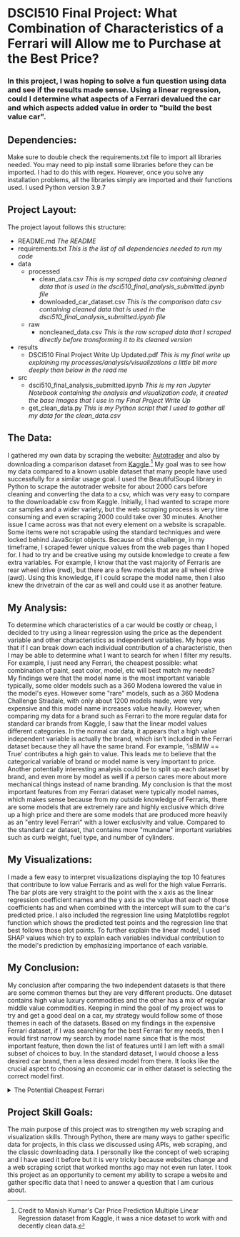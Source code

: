 # DSCI510 Final Project:  What Combination of Characteristics of a Ferrari will Allow me to Purchase at the Best Price?
### In this project, I was hoping to solve a fun question using data and see if the results made sense.  Using a linear regression, could I determine what aspects of a Ferrari devalued the car and which aspects added value in order to "build the best value car". 

## Dependencies:  
Make sure to double check the requirements.txt file to import all libraries needed.  You may need to pip install some libraries before they can be imported.  I had to do this with regex.  However, once you solve any installation problems, all the libraries simply are imported and their functions used.  I used Python version 3.9.7

## Project Layout:  
The project layout follows this structure:  
- README.md  *The README*
- requirements.txt  *This is the list of all dependencies needed to run my code*
- data
  - processed
    - clean_data.csv  *This is my scraped data csv containing cleaned data that is used in the dsci510_final_analysis_submitted.ipynb file*
    - downloaded_car_dataset.csv  *This is the comparison data csv containing cleaned data that is used in the dsci510_final_analysis_submitted.ipynb file*
  - raw
    - noncleaned_data.csv  *This is the raw scraped data that I scraped directly before transforming it to its cleaned version*
- results
  - DSCI510 Final Project Write Up Updated.pdf  *This is my final write up explaining my processes/analysis/visualizations a little bit more deeply than below in the read me*
- src
  - dsci510_final_analysis_submitted.ipynb  *This is my ran Jupyter Notebook containing the analysis and visualization code, it created the base images that I use in my Final Project Write Up* 
  - get_clean_data.py  *This is my Python script that I used to gather all my data for the clean_data.csv*


## The Data:
  I gathered my own data by scraping the website: [Autotrader](https://autotrader.com)  and also by downloading a comparison dataset from [Kaggle](https://www.kaggle.com/datasets/hellbuoy/car-price-prediction).[^1]  My goal was to see how my data compared to a known usable dataset that many people have used successfully for a similar usage goal.  I used the BeautifulSoup4 library in Python to scrape the autotrader website for about 2000 cars before cleaning and converting the data to a csv, which was very easy to compare to the downloadable csv from Kaggle.  Initially, I had wanted to scrape more car samples and a wider variety, but the web scraping process is very time consuming and even scraping 2000 could take over 30 minutes.  Another issue I came across was that not every element on a website is scrapable.  Some items were not scrapable using the standard techniques and were locked behind JavaScript objects.  Because of this challenge, in my timeframe, I scraped fewer unique values from the web pages than I hoped for. 
 I had to try and be creative using my outside knowledge to create a few extra variables.  For example, I know that the vast majority of Ferraris are rear wheel drive (rwd), but there are a few models that are all wheel drive (awd).  Using this knowledge, if I could scrape the model name, then I also knew the drivetrain of the car as well and could use it as another feature.   

## My Analysis:
  To determine which characteristics of a car would be costly or cheap, I decided to try  using a linear regression using the price as the dependent variable and other characteristics as independent variables.  My hope was that if I can break down each individual contribution of a characteristic, then I may be able to determine what I want to search for when I filter my results.  For example, I just need any Ferrari, the cheapest possible: what combination of paint, seat color, model, etc will best match my needs?  
  My findings were that the model name is the most important variable typically, some older models such as a 360 Modena lowered the value in the model's eyes.  However some "rare" models, such as a 360 Modena Challenge Stradale, with only about 1200 models made, were very expensive and this model name increases value heavily.  However, when comparing my data for a brand such as Ferrari to the more regular data for standard car brands from Kaggle, I saw that the linear model values different categories.  In the normal car data, it appears that a high value independent variable is actually the brand, which isn’t included in the Ferrari dataset because they all have the same brand.  For example, 'isBMW == True' contributes a high gain to value.  This leads me to believe that the categorical variable of brand or model name is very important to price.  Another potentially interesting analysis could be to split up each dataset by brand, and even more by model as well if a person cares more about more mechanical things instead of name branding.  My conclusion is that the most important features from my Ferrari dataset were typically model names, which makes sense because from my outside knowledge of Ferraris, there are some models that are extremely rare and highly exclusive which drive up a high price and there are some models that are produced more heavily as an "entry level Ferrari" with a lower exclusivity and value.  Compared to the standard car dataset, that contains more "mundane" important variables such as curb weight, fuel type, and number of cylinders.

## My Visualizations:
  I made a few easy to interpret visualizations displaying the top 10 features that contribute to low value Ferraris and as well for the high value Ferraris.  The bar plots are very straight to the point with the x axis as the linear regression coefficient names and the y axis as the value that each of those coefficients has and when combined with the intercept will sum to the car's predicted price.  I also included the regression line using Matplotlibs regplot function which shows the predicted test points and the regression line that best follows those plot points. To further explain the linear model, I used SHAP values which try to explain each variables individual contribution to the model's prediction by emphasizing importance of each variable.

## My Conclusion:
  My conclusion after comparing the two independent datasets is that there are some common themes but they are very different products.  One dataset contains high value luxury commodities and the other has a mix of regular middle value commodities.  Keeping in mind the goal of my project was to try and get a good deal on a car, my strategy would follow some of those themes in each of the datasets.  Based on my findings in the expensive Ferrari dataset, if I was searching for the best Ferrari for my needs, then I would first narrow my search by model name since that is the most important feature, then down the list of features until I am left with a small subset of choices to buy.  In the standard dataset, I would choose a less desired car brand, then a less desired model from there.  It looks like the crucial aspect to choosing an economic car in either dataset is selecting the correct model first.
  <details>
  <summary>The Potential Cheapest Ferrari</summary>
    
<ul>
  <li>Ferrari California</li>  
  <li>Year as low as possible</li>  
  <li>Mileage as high as possible</li>  
  <li>Color</li>  
  <li>8-Speed Automatic Transmission</li>  
  <li>8-Cylinder Turbo Gas Engine</li>  
  <li>Bordeaux Leather Seats</li>  
  <li>Used</li>
  <li>Nero Exterior</li>
</ul>
  
</details>

## Project Skill Goals:
  The main purpose of this project was to strengthen my web scraping and visualization skills.  Through Python, there are many ways to gather specific data for projects, in this class we discussed using APIs, web scraping, and the classic downloading data.  I personally like the concept of web scraping and I have used it before but it is very tricky because websites change and a web scraping script that worked months ago may not even run later.  I took this project as an opportunity to cement my ability to scrape a website and gather specific data that I need to answer a question that I am curious about.  

[^1]: Credit to Manish Kumar's Car Price Prediction Multiple Linear Regression dataset from Kaggle, it was a nice dataset to work with and decently clean data.
